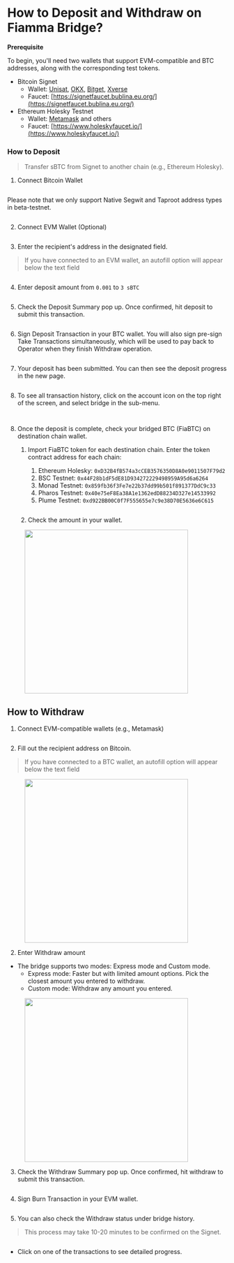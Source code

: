 # How to Deposit and Withdraw on Fiamma Bridge?

**Prerequisite**

To begin, you'll need two wallets that support EVM-compatible and BTC addresses, along with the corresponding test tokens.

* Bitcoin Signet
  * Wallet: [Unisat](https://unisat.io/), [OKX](https://web3.okx.com/), [Bitget](https://web3.bitget.com/en), [Xverse](https://www.xverse.app/)
  * Faucet: [https://signetfaucet.bublina.eu.org/](https://signetfaucet.bublina.eu.org/)
* Ethereum Holesky Testnet
  * Wallet: [Metamask](https://metamask.io/) and others
  * Faucet: [https://www.holeskyfaucet.io/](https://www.holeskyfaucet.io/)



### How to Deposit

> Transfer sBTC from Signet to another chain (e.g., Ethereum Holesky).

1. Connect Bitcoin Wallet

<figure><img src="../../../../.gitbook/assets/image (41).png" alt=""><figcaption></figcaption></figure>

Please note that we only support Native Segwit and Taproot address types in beta-testnet.&#x20;

<figure><img src="../../../../.gitbook/assets/img_v3_02gs_af43b911-befc-4d65-bcef-4367cc16f4hu.png" alt=""><figcaption></figcaption></figure>

2. Connect EVM Wallet (Optional)

<figure><img src="../../../../.gitbook/assets/image (42).png" alt=""><figcaption></figcaption></figure>

3. Enter the recipient's address in the designated field.

> If you have connected to an EVM wallet, an autofill option will appear below the text field

<figure><img src="../../../../.gitbook/assets/截屏2025-05-21 22.07.49.png" alt=""><figcaption></figcaption></figure>

4. Enter deposit amount from `0.001` to `3 sBTC`&#x20;

<figure><img src="../../../../.gitbook/assets/image (45).png" alt=""><figcaption></figcaption></figure>

5. Check the Deposit Summary pop up. Once confirmed, hit deposit to submit this transaction.

<figure><img src="../../../../.gitbook/assets/截屏2025-05-21 22.32.43.png" alt=""><figcaption></figcaption></figure>

6. Sign Deposit Transaction in your BTC wallet. You will also sign pre-sign Take Transactions simultaneously, which will be used to pay back to Operator when they finish Withdraw operation.

<figure><img src="../../../../.gitbook/assets/image (35).png" alt=""><figcaption></figcaption></figure>

7. Your deposit has been submitted. You can then see the deposit progress in the new page.

<figure><img src="../../../../.gitbook/assets/截屏2025-05-21 22.40.01.png" alt=""><figcaption></figcaption></figure>

8. To see all transaction history, click on the account icon on the top right of the screen, and select bridge in the sub-menu.

<figure><img src="../../../../.gitbook/assets/image (36).png" alt=""><figcaption></figcaption></figure>

<figure><img src="../../../../.gitbook/assets/image (37).png" alt=""><figcaption></figcaption></figure>

8. Once the deposit is complete, check your bridged BTC (FiaBTC) on destination chain wallet.
   1.  Import FiaBTC token for each destination chain. Enter the token contract address for each chain:

       1. Ethereum Holesky: `0xD32B4fB574a3cCEB3576350D8A0e9011507F79d2`
       2. BSC Testnet: `0x44F28b1dF5dE81D934272229498959A95d6a6264`
       3. Monad Testnet: `0x859fb36f3Fe7e22b37dd99b501f891377DdC9c33`
       4. Pharos Testnet: `0x40e75eF8Ea38A1e1362edD88234D327e14533992`
       5. Plume Testnet: `0xd922BB00C0f7F555655e7c9e38D70E5636e6C615`

       &#x20;

       <figure><img src="../../../../.gitbook/assets/image (34).png" alt=""><figcaption></figcaption></figure>
   2. Check the amount in your wallet.

<div data-full-width="false"><figure><img src="../../../../.gitbook/assets/image (38).png" alt="" width="375"><figcaption></figcaption></figure></div>



## How to Withdraw

1. Connect EVM-compatible wallets (e.g., Metamask)

<figure><img src="../../../../.gitbook/assets/image (42).png" alt=""><figcaption></figcaption></figure>

2. Fill out the recipient address on Bitcoin.

> If you have connected to a BTC wallet, an autofill option will appear below the text field

<figure><img src="../../../../.gitbook/assets/image (33).png" alt="" width="375"><figcaption></figcaption></figure>

2. Enter Withdraw amount

* The bridge supports two modes: Express mode and Custom mode.
  * Express mode: Faster but with limited amount options. Pick the closest amount you entered to withdraw.
  * Custom mode: Withdraw any amount you entered.

<figure><img src="../../../../.gitbook/assets/image (32).png" alt="" width="375"><figcaption></figcaption></figure>

3. Check the Withdraw Summary pop up. Once confirmed, hit withdraw to submit this transaction.

<figure><img src="../../../../.gitbook/assets/截屏2025-05-21 23.20.40.png" alt=""><figcaption></figcaption></figure>

4. Sign Burn Transaction in your EVM wallet.

<figure><img src="../../../../.gitbook/assets/截屏2025-05-21 23.22.31.png" alt=""><figcaption></figcaption></figure>

5. You can also check the Withdraw status under bridge history.

> This process may take 10-20 minutes to be confirmed on the Signet.

<figure><img src="../../../../.gitbook/assets/截屏2025-05-21 23.25.12.png" alt=""><figcaption></figcaption></figure>

* Click on one of the transactions to see detailed progress.

<figure><img src="../../../../.gitbook/assets/截屏2025-05-21 23.26.06.png" alt=""><figcaption></figcaption></figure>
